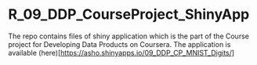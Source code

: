 R_09_DDP_CourseProject_ShinyApp
===============================

The repo contains files of shiny application which is the part of the Course project for Developing Data Products on Coursera.
The application is available (here)[https://asho.shinyapps.io/09_DDP_CP_MNIST_Digits/]
